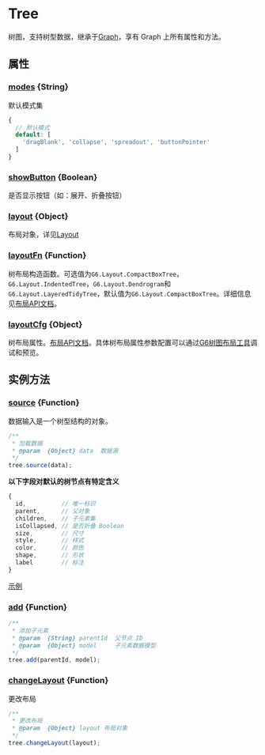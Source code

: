 <!--
 index: 5
 title: Tree
 resource:
   jsFiles:
     - ${url.g6}
-->

# Tree

树图，支持树型数据，继承于[Graph](./graph)，享有 Graph 上所有属性和方法。

## 属性

### [modes](#modes) {String}

默认模式集

```js
{
  // 默认模式
  default: [
    'dragBlank', 'collapse', 'spreadout', 'buttonPointer'
  ]
}
```

### [showButton](#showButton) {Boolean}

是否显示按钮（如：展开、折叠按钮）

### [layout](#layout) {Object}

布局对象，详见[Layout](./layout)

### [layoutFn](#layoutfn) {Function}

树布局构造函数。可选值为`G6.Layout.CompactBoxTree`，`G6.Layout.IndentedTree`，`G6.Layout.Dendrogram`和`G6.Layout.LayeredTidyTree`，默认值为`G6.Layout.CompactBoxTree`。详细信息见[布局API文档](/g6/api/layout.html)。

### [layoutCfg](#layoutcfg) {Object}

树布局属性。[布局API文档](/g6/api/layout.html)。具体树布局属性参数配置可以通过[G6树图布局工具](/g6/demo/02-tree/tree-layout.html)调试和预览。

## 实例方法

### [source](#source) {Function}

数据输入是一个树型结构的对象。

```js
/**
 * 加载数据
 * @param  {Object} data  数据源
 */
tree.source(data);
```

**以下字段对默认的树节点有特定含义**

```js
{
  id,          // 唯一标识
  parent,      // 父对象
  children,    // 子元素集
  isCollapsed, // 是否折叠 Boolean
  size,        // 尺寸
  style,       // 样式
  color,       // 颜色
  shape,       // 形状
  label        // 标注
}
```

[示例](/g6/demo/06-other/tree-source.html)

### [add](#add) {Function}

```js
/**
 * 添加子元素
 * @param  {String} parentId  父节点 ID
 * @param  {Object} model     子元素数据模型
 */
tree.add(parentId, model);
```

### [changeLayout](#changeLayout) {Function}

更改布局

```js
/**
 * 更改布局
 * @param  {Object} layout 布局对象
 */
tree.changeLayout(layout);
```
